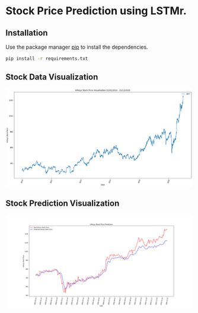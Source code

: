 # Stock Price Prediction using LSTMr.

## Installation

Use the package manager [pip](https://pip.pypa.io/en/stable/) to install the dependencies.

```bash
pip install -r requirements.txt
```

## Stock Data Visualization

![Stock Data Visualization](https://github.com/raghavddps2/Assignment-Finacular/blob/master/Infosys_data_visualisation-1.png)

## Stock Prediction Visualization

![Stock Prediction Visualization](https://github.com/raghavddps2/Assignment-Finacular/blob/master/Infosys_data_visualisation-2.png)

